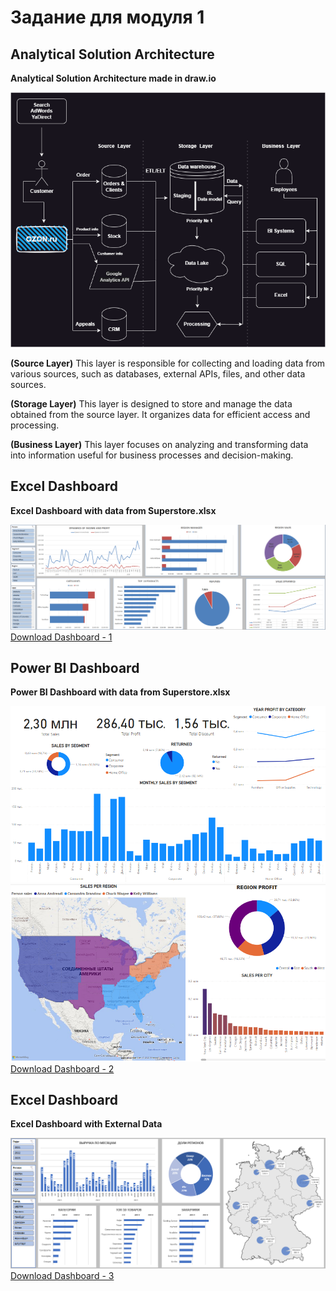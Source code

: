 # Задание для модуля 1

## Analytical Solution Architecture

**Analytical Solution Architecture made in draw.io**

![Analytical Solution Architecture](https://github.com/AndrewMenethil/DE-101/blob/a75a28223c3ca31f68667d6ccccea5771fcc8097/Module01/Analytical%20Solution%20Architecture.png)

**(Source Layer)** 
This layer is responsible for collecting and loading data from various sources, such as databases, external APIs, files, and other data sources.

**(Storage Layer)** 
This layer is designed to store and manage the data obtained from the source layer. It organizes data for efficient access and processing.

**(Business Layer)** 
This layer focuses on analyzing and transforming data into information useful for business processes and decision-making.

## Excel Dashboard

**Excel Dashboard with data from Superstore.xlsx**

![Excel DashboardPicture - 1](https://github.com/AndrewMenethil/DE-101/blob/9a25f7aba249d7648aa2daf9ebfbea24b0f1cd01/Module01/DashboardPicture%20-%201.png)
[Download Dashboard - 1](https://github.com/AndrewMenethil/DE-101/blob/9a25f7aba249d7648aa2daf9ebfbea24b0f1cd01/Module01/Dashboard%20-%201.xlsx)

## Power BI Dashboard

**Power BI Dashboard with data from Superstore.xlsx**

![Power BI DashboardPicture - 2.1](https://github.com/AndrewMenethil/DE-101/blob/9a25f7aba249d7648aa2daf9ebfbea24b0f1cd01/Module01/DashboardPicture%20-%202.1.png)
![Power BI DashboardPicture - 2.2](https://github.com/AndrewMenethil/DE-101/blob/9a25f7aba249d7648aa2daf9ebfbea24b0f1cd01/Module01/DashboardPicture%20-%202.2.png)
[Download Dashboard - 2](https://github.com/AndrewMenethil/DE-101/blob/9a25f7aba249d7648aa2daf9ebfbea24b0f1cd01/Module01/Dashboard%20-%202.pbix)

## Excel Dashboard

**Excel Dashboard with External Data**

![Excel DashboardPicture - 3](https://github.com/AndrewMenethil/DE-101/blob/9a25f7aba249d7648aa2daf9ebfbea24b0f1cd01/Module01/DashboardPicture%20-%203.png)
[Download Dashboard - 3](https://github.com/AndrewMenethil/DE-101/blob/9a25f7aba249d7648aa2daf9ebfbea24b0f1cd01/Module01/Dashboard%20-%203.xlsx)

